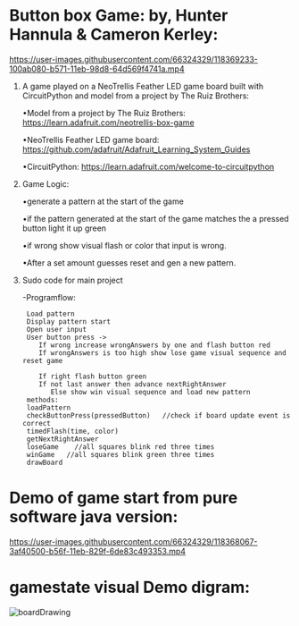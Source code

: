 
# Button box Game: by, Hunter Hannula & Cameron Kerley: 

https://user-images.githubusercontent.com/66324329/118369233-100ab080-b571-11eb-98d8-64d569f4741a.mp4


1. A game played on a NeoTrellis Feather LED game board built with CircuitPython and model from a project by The Ruiz Brothers:

	•Model from a project by The Ruiz Brothers: https://learn.adafruit.com/neotrellis-box-game
	
	•NeoTrellis Feather LED game board: https://github.com/adafruit/Adafruit_Learning_System_Guides
	
	•CircuitPython: https://learn.adafruit.com/welcome-to-circuitpython
	
2. Game Logic:

	•generate a pattern at the start of the game

	•if the pattern generated at the start of the game matches the a pressed button light it up green

	•if wrong show visual flash or color that input is wrong.

	•After a set amount guesses reset and gen a new pattern.
	


3. Sudo code for main project

	-Programflow:

		Load pattern
		Display pattern start
		Open user input
		User button press -> 
		   If wrong increase wrongAnswers by one and flash button red
		   If wrongAnswers is too high show lose game visual sequence and reset game

		   If right flash button green
		   If not last answer then advance nextRightAnswer
		      Else show win visual sequence and load new pattern
		methods:
		loadPattern
		checkButtonPress(pressedButton)   //check if board update event is correct
		timedFlash(time, color)
		getNextRightAnswer
		loseGame    //all squares blink red three times
		winGame   //all squares blink green three times
		drawBoard

# Demo of game start from pure software java version:
https://user-images.githubusercontent.com/66324329/118368067-3af40500-b56f-11eb-829f-6de83c493353.mp4

# gamestate visual Demo digram:
![boardDrawing](https://user-images.githubusercontent.com/66324329/118375883-98e61400-b592-11eb-891f-f6c603d98c80.png)
